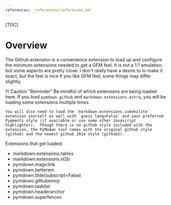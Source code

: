 ```yaml
---
references: _references/references.md
---
```

[TOC]
# Overview
The Github extension is a convenience extension to load up and configure the minimum extensions needed to get a GFM feel.  It is not a 1:1 emulation, but some aspects are pretty close.  I don't really have a desire to to make it exact, but the feel is nice if you like GFM feel; some things may differ slightly.

!!! Caution "Reminder"
    Be mindful of which extensions are being loaded here.  If you load `pymdown.github` and `markdown.extensions.extra`, you will be loading some extensions multiple times.

    You will also need to load the `markdown.extensions.codehilite` extension yourself as well with `guess_lang=False` and your preferred Pygments style (if available or use some other Javascript highlighter).  Though there is no github style included with the extension, the PyModwn tool comes with the original github style (github) and the newest github 2014 style (github2).

Extensions that get loaded:

- markdown.extensions.tables
- markdown.extensions.nl2b
- pymdown.magiclink
- pymdown.betterem
- pymdown.tilde(subscript=False)
- pymdown.githubemoji
- pymdown.tasklist
- pymdown.headeranchor
- pymdown.superfences
